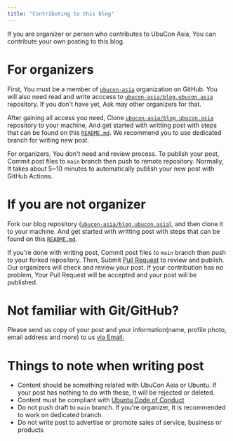 ```yaml
---
title: "Contributing to this blog"
---
```

If you are organizer or person who contributes to UbuCon Asia, You can contribute your own posting to this blog.

# For organizers
First, You must be a member of [`ubucon-asia`](https://github.com/ubucon-asia) organization on GitHub. You will also need read and write acccess to [`ubucon-asia/blog.ubucon.asia`](https://github.com/ubucon-asia/blog.ubucon.asia) repository. If you don't have yet, Ask may other organizers for that.

After gaining all access you need, Clone [`ubucon-asia/blog.ubucon.asia`](https://github.com/ubucon-asia/blog.ubucon.asia) repository to your machine, And get started with writting post with steps that can be found on this [`README.md`](https://github.com/ubucon-asia/blog.ubucon.asia/blob/main/README.md). We recommend you to use dedicated branch for writing new post.

For organizers, You don't need and review process. To publish your post, Commit post files to `main` branch then push to remote repository. Normally, It takes about 5~10 minutes to automatically publish your new post with GitHub Actions.

# If you are not organizer
Fork our blog repository ([`ubucon-asia/blog.ubucon.asia`](https://github.com/ubucon-asia/blog.ubucon.asia)), and then clone it to your machine. And get started with writting post with steps that can be found on this [`README.md`](https://github.com/ubucon-asia/blog.ubucon.asia/blob/main/README.md).

If you're done with writing post, Commit post files to `main` branch then push to your forked repository. Then, Submit [Pull Request](https://github.com/ubucon-asia/blog.ubucon.asia/compare) to review and publish. Our organizers will check and review your post. If your contribution has no problem, Your Pull Request will be accepted and your post will be published. 

# Not familiar with Git/GitHub?
Please send us copy of your post and your information(name, profile photo, email address and more) to us [via Email.](mailto:contact@ubucon.asia)

# Things to note when writing post
- Content should be something related with UbuCon Asia or Ubuntu. If your post has nothing to do with these, It will be rejected or deleted.
- Content must be compliant with [Ubuntu Code of Conduct](https://ubuntu.com/community/ethos/code-of-conduct)
- Do not push draft to `main` branch. If you're organizer, It is recommended to work on dedicated branch.
- Do not write post to advertise or promote sales of service, business or products
